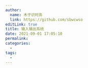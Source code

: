 ```yaml
---
author: 
  name: 木子识时务
  link: https://github.com/sbwcwso
editLink: true
title: 输入输出系统
date: 2021-09-01 17:05:10
permalink: 
categories: 
  - 
tags: 
  - 
---
```

